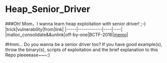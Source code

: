 # Heap_Senior_Driver
###Oh! Mom，I wanna learn heap exploitation with senior driver! ;-)
|trick|vulnerability|from|link|
|-----|------------|----|----|
|malloc_consolidate&&unlink|off-by-one|BCTF-2016|[memo](/bctf2016/memo)|

#Hmm...	Do you wanna be a senior driver too?
If you have good example(s), throw the binary(s), scripts of exploitation and the brief explanation to this Repo pleeeease~~~:)
